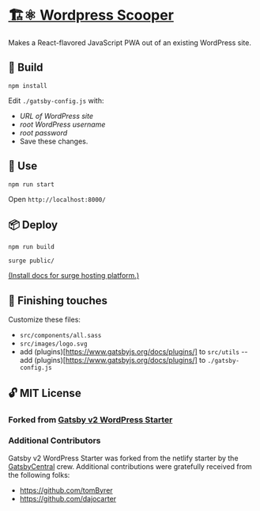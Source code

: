 
# [🏗⚛️ Wordpress Scooper](https://github.com/alexanderjacks/wordpress-scooper)

Makes a React-flavored JavaScript PWA out of an existing WordPress site. 

## 🚧 Build
`npm install`

Edit `./gatsby-config.js` with:
- _URL of WordPress site_
- _root WordPress username_
- _root password_
- Save these changes.


## 🎢 Use
`npm run start`

Open `http://localhost:8000/`


## 📦 Deploy
`npm run build`

`surge public/`

[(Install docs for surge hosting platform.)](https://github.com/surge-sh)

## 🏁 Finishing touches

Customize these files:
- `src/components/all.sass`
- `src/images/logo.svg`
- add (plugins)[https://www.gatsbyjs.org/docs/plugins/] to `src/utils`
-- add (plugins)[https://www.gatsbyjs.org/docs/plugins/] to `./gatsby-config.js`

## 🔓 MIT License

### Forked from [Gatsby v2 WordPress Starter](https://github.com/GatsbyCentral/gatsby-starter-wordpress)

### Additional Contributors

Gatsby v2 WordPress Starter was forked from the netlify starter by the
[GatsbyCentral](https://www.gatsbycentral.com/) crew. Additional contributions
were gratefully received from the following folks:

* https://github.com/tomByrer
* https://github.com/dajocarter
